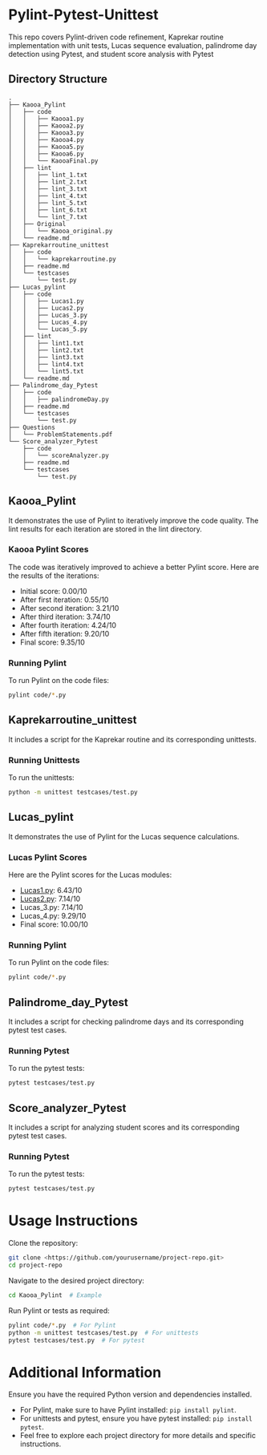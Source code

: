 # Pylint-Pytest-Unittest

 This repo covers Pylint-driven code refinement, Kaprekar routine implementation with unit tests, Lucas sequence evaluation, palindrome day detection using Pytest, and student score analysis with Pytest

## Directory Structure

```plaintext
.
├── Kaooa_Pylint
│   ├── code
│   │   ├── Kaooa1.py
│   │   ├── Kaooa2.py
│   │   ├── Kaooa3.py
│   │   ├── Kaooa4.py
│   │   ├── Kaooa5.py
│   │   ├── Kaooa6.py
│   │   └── KaooaFinal.py
│   ├── lint
│   │   ├── lint_1.txt
│   │   ├── lint_2.txt
│   │   ├── lint_3.txt
│   │   ├── lint_4.txt
│   │   ├── lint_5.txt
│   │   ├── lint_6.txt
│   │   └── lint_7.txt
│   ├── Original
│   │   └── Kaooa_original.py
│   └── readme.md
├── Kaprekarroutine_unittest
│   ├── code
│   │   └── kaprekarroutine.py
│   ├── readme.md
│   └── testcases
│       └── test.py
├── Lucas_pylint
│   ├── code
│   │   ├── Lucas1.py
│   │   ├── Lucas2.py
│   │   ├── Lucas_3.py
│   │   ├── Lucas_4.py
│   │   └── Lucas_5.py
│   ├── lint
│   │   ├── lint1.txt
│   │   ├── lint2.txt
│   │   ├── lint3.txt
│   │   ├── lint4.txt
│   │   └── lint5.txt
│   └── readme.md
├── Palindrome_day_Pytest
│   ├── code
│   │   ├── palindromeDay.py
│   ├── readme.md
│   └── testcases
│       └── test.py
├── Questions
│   └── ProblemStatements.pdf
└── Score_analyzer_Pytest
    ├── code
    │   └── scoreAnalyzer.py
    ├── readme.md
    └── testcases
        └── test.py
```
## Kaooa_Pylint

It demonstrates the use of Pylint to iteratively improve the code quality. The lint results for each iteration are stored in the lint directory.

### Kaooa Pylint Scores

The code was iteratively improved to achieve a better Pylint score. Here are the results of the iterations:

- Initial score: 0.00/10
- After first iteration: 0.55/10
- After second iteration: 3.21/10
- After third iteration: 3.74/10
- After fourth iteration: 4.24/10
- After fifth iteration: 9.20/10
- Final score: 9.35/10

### Running Pylint

To run Pylint on the code files:

```bash
pylint code/*.py

```

## Kaprekarroutine_unittest

It includes a script for the Kaprekar routine and its corresponding unittests.

### Running Unittests

To run the unittests:

```bash
python -m unittest testcases/test.py

```

## Lucas_pylint

It demonstrates the use of Pylint for the Lucas sequence calculations.

### Lucas Pylint Scores

Here are the Pylint scores for the Lucas modules:

- [Lucas1.py](http://lucas1.py/): 6.43/10
- [Lucas2.py](http://lucas2.py/): 7.14/10
- Lucas_3.py: 7.14/10
- Lucas_4.py: 9.29/10
- Final score: 10.00/10

### Running Pylint

To run Pylint on the code files:

```bash
pylint code/*.py

```

## Palindrome_day_Pytest

It includes a script for checking palindrome days and its corresponding pytest test cases.

### Running Pytest


To run the pytest tests:

```bash
pytest testcases/test.py

```

## Score_analyzer_Pytest

It includes a script for analyzing student scores and its corresponding pytest test cases.

### Running Pytest

To run the pytest tests:

```bash
pytest testcases/test.py

```

# Usage Instructions

Clone the repository:

```bash
git clone <https://github.com/yourusername/project-repo.git>
cd project-repo

```

Navigate to the desired project directory:

```bash
cd Kaooa_Pylint  # Example

```

Run Pylint or tests as required:

```bash
pylint code/*.py  # For Pylint
python -m unittest testcases/test.py  # For unittests
pytest testcases/test.py  # For pytest

```

# Additional Information

Ensure you have the required Python version and dependencies installed.

- For Pylint, make sure to have Pylint installed: `pip install pylint`.
- For unittests and pytest, ensure you have pytest installed: `pip install pytest`.
- Feel free to explore each project directory for more details and specific instructions.

